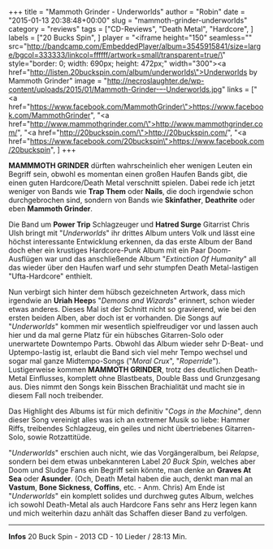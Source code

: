 +++
title = "Mammoth Grinder - Underworlds"
author = "Robin"
date = "2015-01-13 20:38:48+00:00"
slug = "mammoth-grinder-underworlds"
category = "reviews"
tags = ["CD-Reviews", "Death Metal", "Hardcore", ]
labels = ["20 Bucks Spin", ]
player = "<iframe height=\"150\" seamless=\"\" src=\"http://bandcamp.com/EmbeddedPlayer/album=3545915841/size=large/bgcol=333333/linkcol=ffffff/artwork=small/transparent=true/\" style=\"border: 0; width: 690px; height: 472px;\" width=\"300\"><a href=\"http://listen.20buckspin.com/album/underworlds\">Underworlds by Mammoth Grinder</a></iframe>"
image = "http://necroslaughter.de/wp-content/uploads/2015/01/Mammoth-Grinder-–-Underworlds.jpg"
links = ["<a href=\"https://www.facebook.com/MammothGrinder\">https://www.facebook.com/MammothGrinder</a>", "<a href=\"http://www.mammothgrinder.com/\">http://www.mammothgrinder.com/</a>", "<a href=\"http://20buckspin.com/\">http://20buckspin.com/</a>", "<a href=\"https://www.facebook.com/20buckspin\">https://www.facebook.com/20buckspin</a>", ]
+++

**MAMMMOTH GRINDER** dürften wahrscheinlich eher wenigen Leuten ein Begriff sein, obwohl es momentan einen großen Haufen Bands gibt, die einen guten Hardcore/Death Metal verschnitt spielen. Dabei rede ich jetzt weniger von Bands wie **Trap Them** oder **Nails**, die doch irgendwie schon durchgebrochen sind, sondern von Bands wie **Skinfather**, **Deathrite** oder eben **Mammoth Grinder**.

Die Band um **Power Trip** Schlagzeuger und **Hatred Surge** Gitarrist Chris Ulsh bringt mit "_Underworlds_" ihr drittes Album unters Volk und lässt eine höchst interessante Entwicklung erkennen, da das erste Album der Band doch eher ein krustiges Hardcore-Punk Album mit ein Paar Doom-Ausflügen war und das anschließende Album "_Extinction Of Humanity_" all das wieder über den Haufen warf und sehr stumpfen Death Metal-lastigen "Ufta-Hardcore" enthielt.

Nun verbirgt sich hinter dem hübsch gezeichneten Artwork, dass mich irgendwie an **Uriah Heep**s "_Demons and Wizards_" erinnert, schon wieder etwas anderes. Dieses Mal ist der Schnitt nicht so gravierend, wie bei den ersten beiden Alben, aber doch ist er vorhanden. Die Songs auf "_Underworlds_" kommen mir wesentlich spielfreudiger vor und lassen auch hier und da mal gerne Platz für ein hübsches Gitarren-Solo oder unerwartete Downtempo Parts. Obwohl das Album wieder sehr D-Beat- und Uptempo-lastig ist, erlaubt die Band sich viel mehr Tempo wechsel und sogar mal ganze Midtempo-Songs ("_Moral Crux_", "_Roperride_"). Lustigerweise kommen **MAMMOTH GRINDER**, trotz des deutlichen Death-Metal Einflusses, komplett ohne Blastbeats, Double Bass und Grunzgesang aus. Dies nimmt den Songs kein Bisschen Brachialität und macht sie in diesem Fall noch treibender.

Das Highlight des Albums ist für mich definitiv "_Cogs in the Machine_", denn dieser Song vereinigt alles was ich an extremer Musik so liebe: Hammer Riffs, treibendes Schlagzeug, ein geiles und nicht übertriebenes Gitarren-Solo, sowie Rotzattitüde.

"_Underworlds_" erschien auch nicht, wie das Vorgängeralbum, bei _Relapse_, sondern bei dem etwas unbekannteren Label _20 Buck Spin_, welches aber Doom und Sludge Fans ein Begriff sein könnte, man denke an **Graves At Sea** oder **Asunder**. (Och, Death Metal haben die auch, denkt man mal an **Vastum**, **Bone Sickness**, **Coffins**, etc. - Anm. Chris)
Am Ende ist "_Underworlds_" ein komplett solides und durchweg gutes Album, welches ich sowohl Death-Metal als auch Hardcore Fans sehr ans Herz legen kann und mich weiterhin dazu anhält das Schaffen dieser Band zu verfolgen.





---
**Infos**
20 Buck Spin - 2013
CD - 10 Lieder / 28:13 Min.
